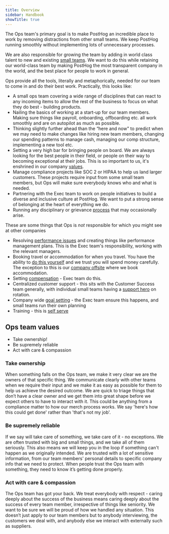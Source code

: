 ```yaml
---
title: Overview
sidebar: Handbook
showTitle: true
---
```


The Ops team's primary goal is to make PostHog an incredible place to work by removing distractions from other small teams. We keep PostHog running smoothly without implementing lots of unnecessary processes. 

We are also responsible for growing the team by adding in world class talent to new and existing [small teams](/teams). We want to do this while retaining our world-class team by making PostHog the most transparent company in the world, and the best place for people to work in general. 

Ops provide all the tools, literally and metaphorically, needed for our team to come in and do their best work. Practically, this looks like:

- A small ops team covering a wide range of disciplines that can react to any incoming items to allow the rest of the business to focus on what they do best - building products.
- Nailing the basics of working at a start-up for our team members. Making sure things like payroll, onboarding, offboarding etc. all work smoothly and are on autopilot as much as possible.
- Thinking slightly further ahead than the “here and now" to predict when we may need to make changes like hiring new team members, changing our spending patterns to manage cash, managing our comp structure, implementing a new tool etc. 
- Setting a very high bar for bringing people on board. We are always looking for the best people in their field, or people on their way to becoming exceptional at their jobs. This is so important to us, it's enshrined in our company [values](/values).
- Manage compliance projects like SOC 2 or HIPAA to help us land larger customers. These projects require input from some small team members, but Ops will make sure everybody knows who and what is needed.
- Partnering with the Exec team to work on people initiatives to build a diverse and inclusive culture at PostHog. We want to put a strong sense of belonging at the heart of everything we do. 
- Running any disciplinary or grievance [process](/handbook/people/grievances) that may occasionally arise. 

These are some things that Ops is _not_ responsible for which you might see at other companies

- Resolving [performance issues](/handbook/people/offboarding#involuntary-departure) and creating things like performance management plans. This is the Exec team's responsibility, working with the relevant managers. 
- Booking travel or accommodation for when you travel. You have the ability to [do this yourself](/handbook/people/spending-money) and we trust you will spend money carefully. The exception to this is our [company offsite](/handbook/company/offsites) where we book accommodation.
- Setting [compensation](/handbook/people/compensation) - Exec team do this.
- Centralized customer support - this sits with the Customer Success team generally, with individual small teams having a [support hero](/handbook/engineering/support-hero) on rotation. 
- Company wide [goal setting](/handbook/company/goal-setting) - the Exec team ensure this happens, and small teams run their own planning
- Training - this is [self serve](/handbook/people/training) 

## Ops team values

- Take ownership!
- Be supremely reliable
- Act with care & compassion

### Take ownership 

When something falls on the Ops team, we make it very clear we are the owners of that specific thing. We communicate clearly with other teams when we require their input and we make it as easy as possible for them to help us achieve the desired outcome. We are quick to triage things that don’t have a clear owner and we get them into great shape before we expect others to have to interact with it. This could be anything from a compliance matter to how our merch process works. We say 'here's how this could get done' rather than 'that's not my job'.

### Be supremely reliable

If we say will take care of something, we take care of it - no exceptions. We are often trusted with big and small things, and we take all of them seriously. This also means we will keep you in the loop if something can't happen as we originally intended. We are trusted with a lot of sensitive information, from our team members' personal details to specific company info that we need to protect. When people trust the Ops team with something, they need to know it’s getting done properly.

### Act with care & compassion

The Ops team has got your back. We treat everybody with respect - caring deeply about the success of the business means caring deeply about the success of every team member, irrespective of things like seniority. We want to be sure we will be proud of how we handled any situation. This doesn’t just apply to our team members but to anybody interviewing, the customers we deal with, and anybody else we interact with externally such as suppliers. 
